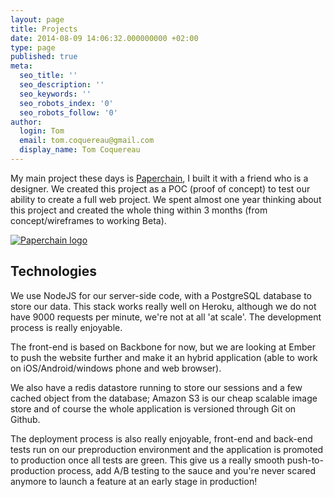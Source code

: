 ```yaml
---
layout: page
title: Projects
date: 2014-08-09 14:06:32.000000000 +02:00
type: page
published: true
meta:
  seo_title: ''
  seo_description: ''
  seo_keywords: ''
  seo_robots_index: '0'
  seo_robots_follow: '0'
author:
  login: Tom
  email: tom.coquereau@gmail.com
  display_name: Tom Coquereau
---
```

My main project these days is [Paperchain](http://www.paperchain.co), I built it with a friend who is a designer. We created this project as a POC (proof of concept) to test our ability to create a full web project. We spent almost one year thinking about this project and created the whole thing within 3 months (from concept/wireframes to working Beta).

[![Paperchain logo](assets/ref-04-paperchain-300x159.png)](http://www.paperchain.co)

## Technologies

We use NodeJS for our server-side code, with a PostgreSQL database to store our data. This stack works really well on Heroku, although we do not have 9000 requests per minute, we're not at all 'at scale'. The development process is really enjoyable.

The front-end is based on Backbone for now, but we are looking at Ember to push the website further and make it an hybrid application (able to work on iOS/Android/windows phone and web browser).

We also have a redis datastore running to store our sessions and a few cached object from the database; Amazon S3 is our cheap scalable image store and of course the whole application is versioned through Git on Github.

The deployment process is also really enjoyable, front-end and back-end tests run on our preproduction environment and the application is promoted to production once all tests are green. This give us a really smooth push-to-production process, add A/B testing to the sauce and you're never scared anymore to launch a feature at an early stage in production!
